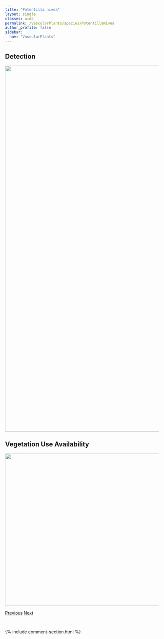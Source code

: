 ```yaml
---
title: "Potentilla nivea"
layout: single
classes: wide
permalink: /VascularPlants/species/PotentillaNivea
author_profile: false
sidebar:
  nav: "VascularPlants"
---
```


<h2>Detection</h2>

<a href="https://drive.google.com/uc?export=view&id=1AnSXEzBMvjNB-Q2eRO8tw7TBdZYFbMHU">
<img src="https://drive.google.com/uc?export=view&id=1AnSXEzBMvjNB-Q2eRO8tw7TBdZYFbMHU" height = "1200" width = "800">
</a>


<h2>Vegetation Use Availability</h2>

<a href="https://drive.google.com/uc?export=view&id=1-cYEvkgTITsfiN8WnYasOZv0H_4KYPKJ">
<img src="https://drive.google.com/uc?export=view&id=1-cYEvkgTITsfiN8WnYasOZv0H_4KYPKJ" height = "500" width = "1000">
</a>


<a href="/DevelopmentWebsite/VascularPlants/species/PotentillaLitoralis" class="pagination--pager" title="Potentilla litoralis">Previous</a> <a href="/DevelopmentWebsite/VascularPlants/species/PotentillaNorvegica" class="pagination--pager" title="Potentilla norvegica">Next</a>

<p>&nbsp;</p>

{% include comment-section.html %}
